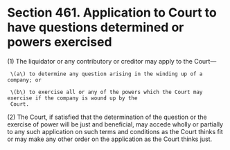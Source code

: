 # Section 461. Application to Court to have questions determined or powers exercised

\(1\) The liquidator or any contributory or creditor may apply to the Court—

     \(a\) to determine any question arising in the winding up of a company; or

     \(b\) to exercise all or any of the powers which the Court may exercise if the company is wound up by the  
     Court.

\(2\) The Court, if satisfied that the determination of the question or the exercise of power will be just and beneficial, may accede wholly or partially to any such application on such terms and conditions as the Court thinks fit or may make any other order on the application as the Court thinks just.

